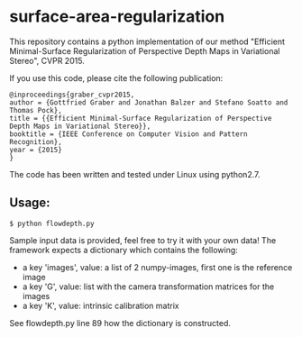 # surface-area-regularization
This repository contains a python implementation of our method "Efficient Minimal-Surface Regularization of Perspective Depth Maps in Variational Stereo", CVPR 2015.

If you use this code, please cite the following publication:

```
@inproceedings{graber_cvpr2015,
author = {Gottfried Graber and Jonathan Balzer and Stefano Soatto and Thomas Pock},
title = {{Efficient Minimal-Surface Regularization of Perspective Depth Maps in Variational Stereo}},
booktitle = {IEEE Conference on Computer Vision and Pattern Recognition},
year = {2015}
}
```

The code has been written and tested under Linux using
python2.7.

Usage:
------
`$ python flowdepth.py`

Sample input data is provided, feel free to try it with your own data! The
framework expects a dictionary which contains the following:
- a key 'images', value: a list of 2 numpy-images, first one is the reference image
- a key 'G', value: list with the camera transformation matrices for the images
- a key 'K', value: intrinsic calibration matrix

See flowdepth.py line 89 how the dictionary is constructed.
